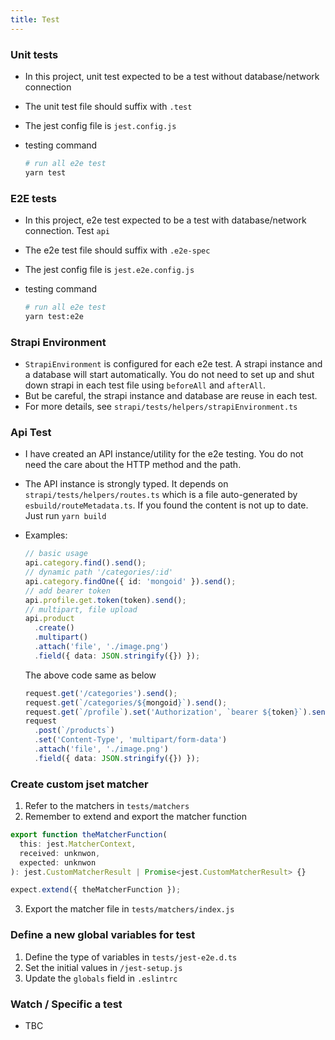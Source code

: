 ```yaml
---
title: Test
---
```


### Unit tests

- In this project, unit test expected to be a test without database/network connection
- The unit test file should suffix with `.test`
- The jest config file is `jest.config.js`
- testing command

  ```bash
  # run all e2e test
  yarn test
  ```

### E2E tests

- In this project, e2e test expected to be a test with database/network connection. Test `api`
- The e2e test file should suffix with `.e2e-spec`
- The jest config file is `jest.e2e.config.js`
- testing command

  ```bash
  # run all e2e test
  yarn test:e2e
  ```

### Strapi Environment

- `StrapiEnvironment` is configured for each e2e test. A strapi instance and a database will start automatically. You do not need to set up and shut down strapi in each test file using `beforeAll` and `afterAll`.
- But be careful, the strapi instance and database are reuse in each test.
- For more details, see `strapi/tests/helpers/strapiEnvironment.ts`

### Api Test

- I have created an API instance/utility for the e2e testing. You do not need the care about the HTTP method and the path.
- The API instance is strongly typed. It depends on `strapi/tests/helpers/routes.ts` which is a file auto-generated by `esbuild/routeMetadata.ts`. If you found the content is not up to date. Just run `yarn build`
- Examples:

  ```ts
  // basic usage
  api.category.find().send();
  // dynamic path '/categories/:id'
  api.category.findOne({ id: 'mongoid' }).send();
  // add bearer token
  api.profile.get.token(token).send();
  // multipart, file upload
  api.product
    .create()
    .multipart()
    .attach('file', './image.png')
    .field({ data: JSON.stringify({}) });
  ```

  The above code same as below

  ```ts
  request.get('/categories').send();
  request.get(`/categories/${mongoid}`).send();
  request.get(`/profile`).set('Authorization', `bearer ${token}`).send();
  request
    .post(`/products`)
    .set('Content-Type', 'multipart/form-data')
    .attach('file', './image.png')
    .field({ data: JSON.stringify({}) });
  ```

### Create custom jset matcher

1. Refer to the matchers in `tests/matchers`
2. Remember to extend and export the matcher function

```ts
export function theMatcherFunction(
  this: jest.MatcherContext,
  received: unknwon,
  expected: unknwon
): jest.CustomMatcherResult | Promise<jest.CustomMatcherResult> {}

expect.extend({ theMatcherFunction });
```

3. Export the matcher file in `tests/matchers/index.js`

### Define a new global variables for test

1. Define the type of variables in `tests/jest-e2e.d.ts`
2. Set the initial values in `/jest-setup.js`
3. Update the `globals` field in `.eslintrc`

### Watch / Specific a test

- TBC
